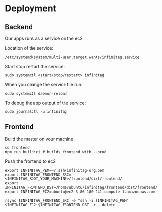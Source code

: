 # Deployment


## Backend
Our apps runs as a service on the ec2

Location of the service:

    /etc/systemd/system/multi-user.target.wants/infinitag.service

Start stop restart the service:

    sudo systemctl <start/stop/restart> infinitag

When you change the service file run:

    sudo systemctl daemon-reload

To debug the app output of the service:

    sudo journalctl -u infinitag

## Frontend

Build the master on your machine

    cd frontend
    npm run build:ci # builds frontend with --prod

Push the frontend to ec2

    export INFINITAG_PEM=~/.ssh/infinitag-org.pem
    export INFINITAG_FRONTEND_SRC=<INFINITAG_ROOT_YOUR_MACHINE>/frontend/dist/frontend/
    export INFINITAG_FRONTEND_DST=/home/ubuntu/infinitag/frontend/dist/frontend/
    export INFINITAG_EC2=ubuntu@ec2-3-86-180-141.compute-1.amazonaws.com

    rsync $INFINITAG_FRONTEND_SRC -e "ssh -i $INFINITAG_PEM" $INFINITAG_EC2:$INFINITAG_FRONTEND_DST -r --delete


